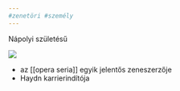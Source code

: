 ```yaml
---
#zenetöri #személy
---
```

Nápolyi születésű
<div class="cropped"><img src="https://upload.wikimedia.org/wikipedia/commons/b/b5/Nicola_Antonio_Porpora.jpg?1664529551446"></div>

- az [[opera seria]] egyik jelentős zeneszerzője
- Haydn karrierindítója